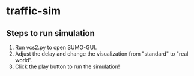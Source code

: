 # traffic-sim

## Steps to run simulation
1. Run vcs2.py to open SUMO-GUI. 
2. Adjust the delay and change the visualization from "standard" to "real world". 
3. Click the play button to run the simulation!
